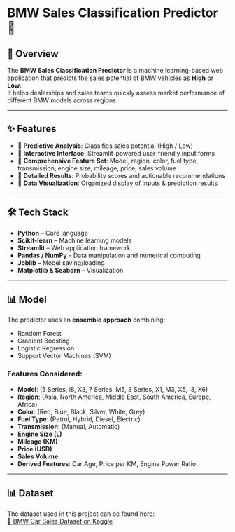 # BMW Sales Classification Predictor 🚗

## 📖 Overview
The **BMW Sales Classification Predictor** is a machine learning-based web application that predicts the sales potential of BMW vehicles as **High** or **Low**.  
It helps dealerships and sales teams quickly assess market performance of different BMW models across regions.

---

## ✨ Features
- 🔹 **Predictive Analysis**: Classifies sales potential (High / Low)  
- 🔹 **Interactive Interface**: Streamlit-powered user-friendly input forms  
- 🔹 **Comprehensive Feature Set**: Model, region, color, fuel type, transmission, engine size, mileage, price, sales volume  
- 🔹 **Detailed Results**: Probability scores and actionable recommendations  
- 🔹 **Data Visualization**: Organized display of inputs & prediction results  

---

## 🛠️ Tech Stack
- **Python** – Core language  
- **Scikit-learn** – Machine learning models  
- **Streamlit** – Web application framework  
- **Pandas / NumPy** – Data manipulation and numerical computing  
- **Joblib** – Model saving/loading  
- **Matplotlib & Seaborn** – Visualization  

---

## 📊 Model
The predictor uses an **ensemble approach** combining:  
- Random Forest  
- Gradient Boosting  
- Logistic Regression  
- Support Vector Machines (SVM)  

### Features Considered:
- **Model**: (5 Series, i8, X3, 7 Series, M5, 3 Series, X1, M3, X5, i3, X6)  
- **Region**: (Asia, North America, Middle East, South America, Europe, Africa)  
- **Color**: (Red, Blue, Black, Silver, White, Grey)  
- **Fuel Type**: (Petrol, Hybrid, Diesel, Electric)  
- **Transmission**: (Manual, Automatic)  
- **Engine Size (L)**  
- **Mileage (KM)**  
- **Price (USD)**  
- **Sales Volume**  
- **Derived Features**: Car Age, Price per KM, Engine Power Ratio  

---
## 📊 Dataset

The dataset used in this project can be found here:  
[📂 BMW Car Sales Dataset on Kaggle](https://www.kaggle.com/datasets/sumedh1507/bmw-car-sales-dataset)
